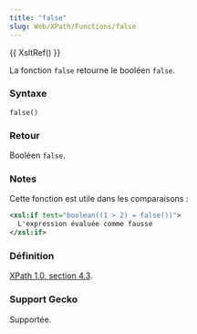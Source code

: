 ```yaml
---
title: "false"
slug: Web/XPath/Functions/false
---
```


{{ XsltRef() }}

La fonction `false` retourne le booléen `false`.

### Syntaxe

```
false()
```

### Retour

Booléen `false`.

### Notes

Cette fonction est utile dans les comparaisons&nbsp;:

```xml
<xsl:if test="boolean((1 > 2) = false())">
  L'expression évaluée comme fausse
</xsl:if>
```

### Définition

[XPath 1.0, section 4.3](http://www.w3.org/TR/xpath#function-false).

### Support Gecko

Supportée.
